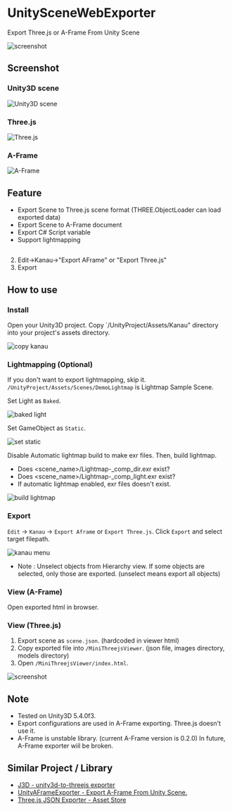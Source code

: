 # UnitySceneWebExporter
Export Three.js or A-Frame From Unity Scene

![screenshot](https://raw.githubusercontent.com/if1live/unity-scene-web-exporter/master/document/manual-mini-threejs-viewer.jpg)

## Screenshot
### Unity3D scene
![Unity3D scene](https://raw.githubusercontent.com/if1live/unity-scene-web-exporter/master/document/sample-scene-unity.jpg)

### Three.js
![Three.js](https://raw.githubusercontent.com/if1live/unity-scene-web-exporter/master/document/sample-scene-threejs.jpg)

### A-Frame
![A-Frame](https://raw.githubusercontent.com/if1live/unity-scene-web-exporter/master/document/sample-scene-aframe.jpg)

## Feature
* Export Scene to Three.js scene format (THREE.ObjectLoader can load exported data)
* Export Scene to A-Frame document
* Export C# Script variable
* Support lightmapping

## 
2. Edit->Kanau->"Export AFrame" or "Export Three.js"
3. Export


## How to use
### Install
Open your Unity3D project. Copy `/UnityProject/Assets/Kanau" directory into your project's assets directory.

![copy kanau](https://raw.githubusercontent.com/if1live/unity-scene-web-exporter/master/document/manual-copy-kanau.png)

### Lightmapping (Optional)
If you don't want to export lightmapping, skip it.
`/UnityProject/Assets/Scenes/DemoLightmap` is Lightmap Sample Scene.

Set Light as `Baked`.

![baked light](https://raw.githubusercontent.com/if1live/unity-scene-web-exporter/master/document/manual-light-baked.png)

Set GameObject as `Static`.

![set static](https://raw.githubusercontent.com/if1live/unity-scene-web-exporter/master/document/manual-set-static.png)

Disable Automatic lightmap build to make exr files. Then, build lightmap.

* Does <scene_name>/Lightmap-<num>_comp_dir.exr exist?
* Does <scene_name>/Lightmap-<num>_comp_light.exr exist?
* If automatic lightmap enabled, exr files doesn't exist.

![build lightmap](https://raw.githubusercontent.com/if1live/unity-scene-web-exporter/master/document/manual-build-lightmap.png)

### Export
`Edit` -> `Kanau` -> `Export Aframe` or `Export Three.js`. Click `Export` and select target filepath.

![kanau menu](https://raw.githubusercontent.com/if1live/unity-scene-web-exporter/master/document/manual-kanau-menu.jpg)

* Note : Unselect objects from Hierarchy view. If some objects are selected, only those are exported. (unselect means export all objects)

### View (A-Frame)
Open exported html in browser. 

### View (Three.js)
1. Export scene as `scene.json`. (hardcoded in viewer html)
2. Copy exported file into `/MiniThreejsViewer`. (json file, images directory, models directory)
3. Open `/MiniThreejsViewer/index.html`.
 
![screenshot](https://raw.githubusercontent.com/if1live/unity-scene-web-exporter/master/document/manual-mini-threejs-viewer.jpg)

## Note
* Tested on Unity3D 5.4.0f3.
* Export configurations are used in A-Frame exporting. Three.js doesn't use it.
* A-Frame is unstable library. (current A-Frame version is 0.2.0) In future, A-Frame exporter wiil be broken.

## Similar Project / Library
* [J3D - unity3d-to-threejs exporter](https://github.com/drojdjou/J3D)
* [UnityAFrameExporter - Export A-Frame From Unity Scene.](https://github.com/umiyuki/UnityAFrameExporter)
* [Three.js JSON Exporter - Asset Store](https://www.assetstore.unity3d.com/en/#!/content/40550)
